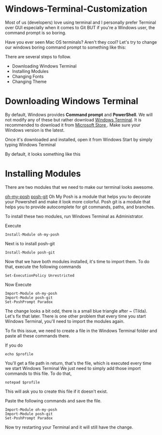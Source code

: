# Windows-Terminal-Customization

Most of us (developers) love using terminal and I personally prefer Terminal over GUI especially when it comes to Git BUT if you're a Windows user, the command prompt is so boring.

Have you ever seen Mac OS terminals? Aren't they cool? Let's try to change our windows boring command prompt to something like this:

There are several steps to follow.

- Downloading Windows Terminal
- Installing Modules
- Changing Fonts
- Changing Theme

# Downloading Windows Terminal
By default, Windows provides <strong>Command prompt</strong> and <strong>PowerShell</strong>. We will not modify any of these but rather download <a href="https://github.com/microsoft/terminal">Windows Terminal</a>.
It is recommended to download it from <a href="https://www.microsoft.com/en-in/p/windows-terminal/9n0dx20hk701?rtc=1&activetab=pivot:overviewtab">Microsoft Store </a>. Make sure your Windows version is the latest.

Once it's downloaded and installed, open it from Windows Start by simply typing Windows Terminal

By default, it looks something like this

# Installing Modules
There are two modules that we need to make our terminal looks awesome.

<a href="https://github.com/JanDeDobbeleer/oh-my-posh">oh-my-posh</a>
<a href="https://github.com/dahlbyk/posh-git">posh-git</a>
Oh My Posh is a module that helps you to decorate your Powershell and make it look more colorful.
Posh git is a module that helps you to provide autocomplete for git commands, paths, and branches.

To install these two modules, run Windows Terminal as Administrator.

Execute
```
Install-Module oh-my-posh

```
Next is to install posh-git
```
Install-Module posh-git

```

Now that we have both modules installed, it's time to import them.
To do that, execute the following commands
```
Set-ExecutionPolicy Unrestricted

```

Now Execute
```
Import-Module oh-my-posh
Import-Module posh-git
Set-PoshPrompt Paradox
```

The change looks a bit odd, there is a small blue triangle after ~ (Tilda). Let's fix that later.
There is one other problem that every time you start Windows Terminal, you'll need to import the modules again.

To fix this issue, we need to create a file in the Windows Terminal folder and paste all these commands there.

If you do
```
echo $profile
```

You'll get a file path in return, that's the file, which is executed every time we start Windows Terminal
We just need to simply add those import commands to this file.
To do that,
```
notepad $profile
```

This will ask you to create this file if it doesn't exist.

Paste the following commands and save the file.
```
Import-Module oh-my-posh
Import-Module posh-git
Set-PoshPrompt Paradox
```

Now try restarting your Terminal and it will still have the change.
